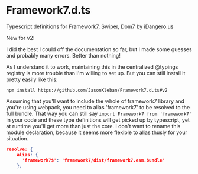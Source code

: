 # Framework7.d.ts
Typescript definitions for Framework7, Swiper, Dom7 by iDangero.us

New for v2!

I did the best I could off the documentation so far, but I made some guesses and probably many errors.  Better than nothing!

As I understand it to work, maintaining this in the centralized @typings registry is more trouble than I'm willing to set up.  But you can still install it pretty easily like this:

```
npm install https://github.com/JasonKleban/Framework7.d.ts#v2
```

Assuming that you'll want to include the whole of framework7 library and you're using webpack, you need to alias 'framework7' to be resolved to the full bundle.  That way you can still say `import Framework7 from 'framework7'` in your code and these type definitions will get picked up by typescript, yet at runtime you'll get more than just the core.  I don't want to rename this module declaration, because it seems more flexible to alias thusly for your situation.

```json
resolve: {
    alias: {
      'framework7$': 'framework7/dist/framework7.esm.bundle'
    },
```

